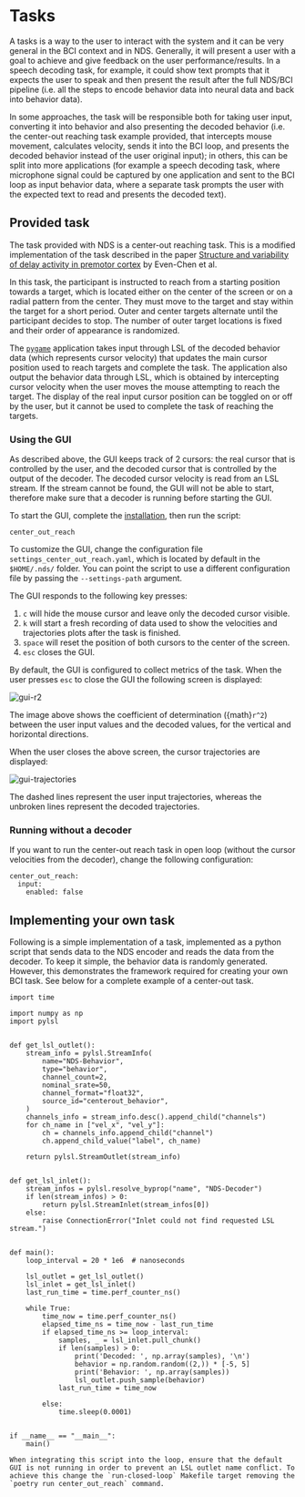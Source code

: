 # Tasks

A tasks is a way to the user to interact with the system and it can be very general in the BCI context and in NDS.
Generally, it will present a user with a goal to achieve and give feedback on the user performance/results. In a speech decoding task, for example, it could show text prompts that it expects the user to speak and then present the result after the full NDS/BCI pipeline (i.e. all the steps to encode behavior data into neural data and back into behavior data).

In some approaches, the task will be responsible both for taking user input, converting it into behavior and also presenting the decoded behavior (i.e. the center-out reaching task example provided, that intercepts mouse movement, calculates velocity, sends it into the BCI loop, and presents the decoded behavior instead of the user original input); in others, this can be split into more applications (for example a speech decoding task, where microphone signal could be captured by one application and sent to the BCI loop as input behavior data, where a separate task prompts the user with the expected text to read and presents the decoded text).

## Provided task

The task provided with NDS is a center-out reaching task. This is a modified implementation of the task described in the paper [Structure and variability of delay activity in premotor cortex](https://journals.plos.org/ploscompbiol/article?id=10.1371/journal.pcbi.1006808) by Even-Chen et al. 

In this task, the participant is instructed to reach from a starting position towards a target, which is located either on the center of the screen or on a radial pattern from the center. They must move to the target and stay within the target for a short period. Outer and center targets alternate until the participant decides to stop. The number of outer target locations is fixed and their order of appearance is randomized.

The [`pygame`](https://www.pygame.org/) application takes input through LSL of the decoded behavior data (which represents cursor velocity) that updates the main cursor position used  to reach targets and complete the task. The application also output the behavior data through LSL, which is obtained by intercepting cursor velocity when the user moves the mouse attempting to reach the target. The display of the real input cursor position can be toggled on or off by the user, but it cannot be used to complete the task of reaching the targets.

### Using the GUI

As described above, the GUI keeps track of 2 cursors: the real cursor that is controlled by the user, and the decoded cursor that is controlled by the output of the decoder. The decoded cursor velocity is read from an LSL stream. If the stream cannot be found, the GUI will not be able to start, therefore make sure that a decoder is running before starting the GUI.

To start the GUI, complete the [installation](installation.md), then run the script:

```
center_out_reach
```

To customize the GUI, change the configuration file `settings_center_out_reach.yaml`, which is located by default in the `$HOME/.nds/` folder. You can point the script to use a different configuration file by passing the `--settings-path` argument.

The GUI responds to the following key presses:

1. `c` will hide the mouse cursor and leave only the decoded cursor visible.
2. `k` will start a fresh recording of data used to show the velocities and trajectories plots after the task is finished.
3. `space` will reset the position of both cursors to the center of the screen.
4. `esc` closes the GUI.

By default, the GUI is configured to collect metrics of the task. When the user presses `esc` to close the GUI the following screen is displayed:

![gui-r2](images/gui-r2.png)

The image above shows the coefficient of determination ({math}`r^2`) between the user input values and the decoded values, for the vertical and horizontal directions.

When the user closes the above screen, the cursor trajectories are displayed:

![gui-trajectories](images/gui-trajectories.png)

The dashed lines represent the user input trajectories, whereas the unbroken lines represent the decoded trajectories.

### Running without a decoder

If you want to run the center-out reach task in open loop (without the cursor velocities from the decoder), change the following configuration:

```
center_out_reach:
  input:
    enabled: false
```

## Implementing your own task

Following is a simple implementation of a task, implemented as a python script that sends data to the NDS encoder and reads the data from the decoder.
To keep it simple, the behavior data is randomly generated.
However, this demonstrates the framework required for creating your own BCI task.
See below for a complete example of a center-out task.

```
import time

import numpy as np
import pylsl


def get_lsl_outlet():
    stream_info = pylsl.StreamInfo(
        name="NDS-Behavior",
        type="behavior",
        channel_count=2,
        nominal_srate=50,
        channel_format="float32",
        source_id="centerout_behavior",
    )
    channels_info = stream_info.desc().append_child("channels")
    for ch_name in ["vel_x", "vel_y"]:
        ch = channels_info.append_child("channel")
        ch.append_child_value("label", ch_name)

    return pylsl.StreamOutlet(stream_info)


def get_lsl_inlet():
    stream_infos = pylsl.resolve_byprop("name", "NDS-Decoder")
    if len(stream_infos) > 0:
        return pylsl.StreamInlet(stream_infos[0])
    else:
        raise ConnectionError("Inlet could not find requested LSL stream.")


def main():
    loop_interval = 20 * 1e6  # nanoseconds

    lsl_outlet = get_lsl_outlet()
    lsl_inlet = get_lsl_inlet()
    last_run_time = time.perf_counter_ns()

    while True:
        time_now = time.perf_counter_ns()
        elapsed_time_ns = time_now - last_run_time
        if elapsed_time_ns >= loop_interval:
            samples, _ = lsl_inlet.pull_chunk()
            if len(samples) > 0:
                print('Decoded: ', np.array(samples), '\n')
                behavior = np.random.random((2,)) * [-5, 5]
                print('Behavior: ', np.array(samples))
                lsl_outlet.push_sample(behavior)
            last_run_time = time_now

        else:
            time.sleep(0.0001)


if __name__ == "__main__":
    main()
```

```{note}
When integrating this script into the loop, ensure that the default GUI is not running in order to prevent an LSL outlet name conflict. To achieve this change the `run-closed-loop` Makefile target removing the `poetry run center_out_reach` command.
```

